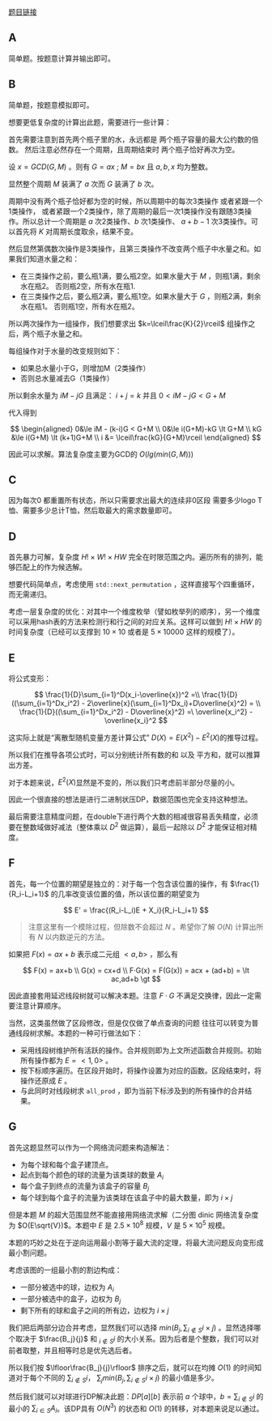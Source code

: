 [题目链接](https://atcoder.jp/contests/abc332/tasks)

## A

简单题。按题意计算并输出即可。

## B

简单题，按题意模拟即可。

想要更低复杂度的计算出此题，需要进行一些计算：

首先需要注意到首先两个瓶子里的水，永远都是 两个瓶子容量的最大公约数的倍数。
然后注意必然存在一个周期，且周期结束时 两个瓶子恰好再次为空。

设 $x = GCD(G, M)$ 。则有 $G=ax$ ; $M=bx$ 且 $a, b, x$ 均为整数。

显然整个周期 $M$ 装满了 $a$ 次而 $G$ 装满了 $b$ 次。

周期中没有两个瓶子恰好都为空的时候，所以周期中的每次3类操作 或者紧跟一个1类操作， 或者紧跟一个2类操作，除了周期的最后一次1类操作没有跟随3类操作。所以总计一个周期是 $a$ 次2类操作、$b$ 次1类操作、 $a+b-1$ 次3类操作。可以首先将 $K$ 对周期长度取余，结果不变。

然后显然第偶数次操作是3类操作，且第三类操作不改变两个瓶子中水量之和。如果我们知道水量之和：

* 在三类操作之前，要么瓶1满，要么瓶2空。如果水量大于 $M$ ，则瓶1满，剩余水在瓶2。 否则瓶2空，所有水在瓶1.
* 在三类操作之后，要么瓶2满，要么瓶1空。如果水量大于 $G$ ，则瓶2满，剩余水在瓶1。 否则瓶1空，所有水在瓶2。

所以两次操作为一组操作，我们想要求出 $k=\lceil\frac{K}{2}\rceil$ 组操作之后，两个瓶子水量之和。

每组操作对于水量的改变规则如下：

* 如果总水量小于G，则增加M（2类操作）
* 否则总水量减去G（1类操作）

所以剩余水量为 $iM-jG$ 且满足： $i+j=k$ 并且 $0\lt iM-jG \lt G+M$

代入得到 

$$
\begin{aligned}
0&\le iM - (k-i)G < G+M \\
0&\le i(G+M)-kG \lt G+M \\
kG &\le i(G+M) \lt (k+1)G+M \\
i &= \lceil\frac{kG}{G+M}\rceil
\end{aligned}
$$

因此可以求解。算法复杂度主要为GCD的 $O(lg(min(G,M)))$

## C

因为每次0 都重置所有状态，所以只需要求出最大的连续非0区段 需要多少logo T恤、需要多少总计T恤，然后取最大的需求数量即可。

## D

首先暴力可解，复杂度 $H!\times W! \times HW$ 完全在时限范围之内。遍历所有的排列，能够匹配上的作为候选解。

想要代码简单点，考虑使用 `std::next_permutation` ，这样直接写个四重循环，而无需递归。

考虑一层复杂度的优化：对其中一个维度枚举（譬如枚举列的顺序），另一个维度可以采用hash表的方法来检测行和行之间的对应关系。这样可以做到 $H!\times HW$  的时间复杂度（已经可以支撑到 $10\times 10$ 或者是 $5\times 10000$ 这样的规模了）。

## E 

将公式变形：

$$
\frac{1}{D}\sum_{i=1}^D(x_i-\overline{x})^2 =\\
\frac{1}{D}((\sum_{i=1}^Dx_i^2) - 2\overline{x}(\sum_{i=1}^Dx_i)+D\overline{x}^2) = \\
\frac{1}{D}((\sum_{i=1}^Dx_i^2) - D\overline{x}^2) =\
\overline{x_i^2} - \overline{x_i}^2
$$

这实际上就是“离散型随机变量方差计算公式” $D(X) = E(X^2)-E^2(X)$的推导过程。

所以我们在推导各项公式时，可以分别统计所有数的和 以及 平方和，就可以推算出方差。

对于本题来说，$E^2(X)$显然是不变的，所以我们只考虑前半部分尽量的小。

因此一个很直接的想法是进行二进制状压DP，数据范围也完全支持这种想法。

最后需要注意精度问题，在double下进行两个大数的相减很容易丢失精度，必须要在整数域做好减法（整体乘以 $D^2$ 做运算），最后一起除以 $D^2$ 才能保证相对精度。

## F

首先，每一个位置的期望是独立的：对于每一个包含该位置的操作，有 $\frac{1}{R_i-L_i+1}$ 的几率改变该位置的值，所以该位置的期望变为 

$$
E' = \frac{(R_i-L_i)E + X_i}{R_i-L_i+1}
$$

> 注意这里有一个模除过程，但除数不会超过 $N$ 。希望你了解 $O(N)$ 计算出所有 $N$ 以内数逆元的方法。

如果把 $F(x) = ax+b$ 表示成二元组 $\lt a, b\gt$ ，那么有

$$
F(x) = ax+b \\
G(x) = cx+d \\
F·G(x) = F(G(x)) = acx + (ad+b) = \lt ac,ad+b \gt
$$

因此直接套用延迟线段树就可以解决本题。注意 $F·G$ 不满足交换律，因此一定需要注意计算顺序。

当然，这类虽然做了区段修改，但是仅仅做了单点查询的问题 往往可以转变为普通线段树求解。本题的一种可行做法如下：

* 采用线段树维护所有活跃的操作。合并规则即为上文所述函数合并规则。初始所有操作都为 $E=\lt 1,0\gt$ 。
* 按下标顺序遍历。在区段开始时，将操作设置为对应的函数。区段结束时，将操作还原成 $E$ 。
* 与此同时对线段树求 `all_prod` ，即为当前下标涉及到的所有操作的合并结果。


## G

首先这题显然可以作为一个网络流问题来构造解法：

* 为每个球和每个盒子建顶点。
* 起点到每个颜色的球的流量为该类球的数量 $A_i$
* 每个盒子到终点的流量为该盒子的容量 $B_j$
* 每个球到每个盒子的流量为该类球在该盒子中的最大数量，即为 $i\times j$

但是本题 $M$ 的超大范围显然不能直接用网络流求解（二分图 dinic 网络流复杂度为 $O(E\sqrt{V})$。本题中 $E$ 是 $2.5\times 10^8$ 规模，$V$ 是 $5\times 10^5$ 规模。

本题的巧妙之处在于逆向运用最小割等于最大流的定理，将最大流问题反向变形成最小割问题。

考虑该图的一组最小割的割边构成：

* 一部分被选中的球，边权为 $A_i$
* 一部分被选中的盒子，边权为 $B_j$ 
* 剩下所有的球和盒子之间的所有边，边权为 $i\times j$

我们把后两部分边合并考虑，显然我们可以选择 $min(B_j, \sum_{i \notin S}{i}\times j)$ 。显然选择哪个取决于 $\frac{B_j}{j}$ 和 $_{i \notin S}{i}$ 的大小关系。因为后者是个整数，我们可以对前者取整，并且相等时总是优先选后者。

所以我们按 $\lfloor\frac{B_j}{j}\rfloor$ 排序之后，就可以在均摊 $O(1)$ 的时间知道对于每个不同的 $\sum_{i \notin S}{i}$， $\sum_{j}min(B_j, \sum_{i \notin S}{i}\times j)$ 的最小值是多少。

然后我们就可以对球进行DP解决此题：$DP[a][b]$ 表示前 $a$ 个球中，$b=\sum_{i \notin S}{i}$ 的最小的 $\sum_{i\in S}{A_i}$。该DP具有 $O(N^3)$ 的状态和 $O(1)$ 的转移，对本题来说足以通过。

